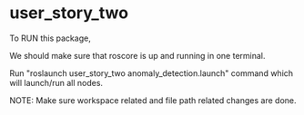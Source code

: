 # user_story_two

To RUN this package,

We should make sure that roscore is up and running in one terminal.

Run "roslaunch user_story_two anomaly_detection.launch" command which will launch/run all nodes.

NOTE: Make sure workspace related and file path related changes are done.
